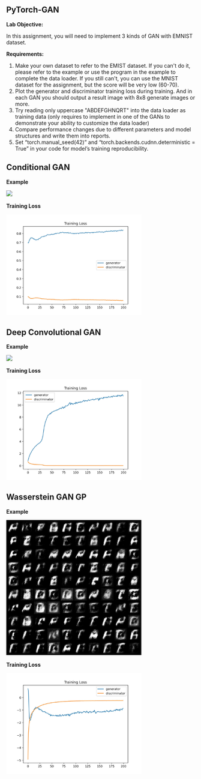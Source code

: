 ## PyTorch-GAN

**Lab Objective:**

In this assignment, you will need to implement 3 kinds of GAN with EMNIST dataset.

**Requirements:**
1.  Make your own dataset to refer to the EMIST dataset. If you can't do it, please refer to the example or use the program in the example to complete the data loader. If you still can't, you can use the MNIST dataset for the assignment, but the score will be very low (60-70).
2.  Plot the generator and discriminator training loss during training. And in each GAN you should output a result image with 8x8 generate images or more.
3.  Try reading only uppercase "ABDEFGHNQRT" into the data loader as training data (only requires to implement in one of the GANs to demonstrate your ability to customize the data loader)
4.  Compare performance changes due to different parameters and model structures and write them into reports.
5.  Set “torch.manual_seed(42)” and “torch.backends.cudnn.deterministic = True” in your code for model’s training reproducibility.

## Conditional GAN

**Example**

<img src="cgan/cgan_pred_opti.gif" width="360">

**Training Loss**

<img src="cgan/cgan_training_loss.jpg" width="360">

## Deep Convolutional GAN

**Example**

<img src="dcgan/dcgan_pred_opti.gif" width="360">

**Training Loss**

<img src="dcgan/dcgan_training_loss.jpg" width="360">

## Wasserstein GAN GP

**Example**

<img src="wgan_gp/wgan_gp_pred_opti.gif" width="360">

**Training Loss**

<img src="wgan_gp/wgan_gp_training_loss.jpg" width="360">